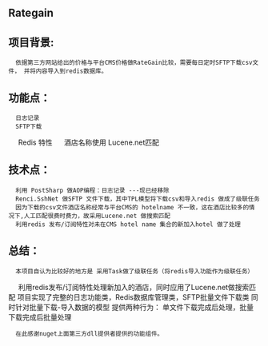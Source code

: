 ## Rategain

## 项目背景:
      依据第三方网站给出的价格与平台CMS价格做RateGain比较，需要每日定时SFTP下载csv文件， 并将内容导入到redis数据库。
## 功能点：
      日志记录
      SFTP下载
      Redis 特性
      酒店名称使用 Lucene.net匹配 
## 技术点： 
      利用 PostSharp 做AOP编程：日志记录 ---现已经移除
      Renci.SshNet 做SFTP 文件下载，其中TPL模型将下载csv和导入redis 做成了级联任务  
      因为下载的csv文件酒店名称经常与平台CMS的 hotelname 不一致，这在酒店比较多的情况下,人工匹配很费时费力，故采用Lucene.net 做搜索匹配
      利用redis 发布/订阅特性对未在CMS hotel name 集合的新加入hotel 做了处理
      
## 总结：
      本项目自认为比较好的地方是 采用Task做了级联任务（将redis导入功能作为级联任务）    
      利用redis发布/订阅特性处理新加入的酒店，同时应用了Lucene.net做搜索匹配
      项目实现了完整的日志功能类，Redis数据库管理类，SFTP批量文件下载类
      同时针对批量下载-导入数据的模型 提供两种行为： 单文件下载完成后处理，批量下载完成后批量处理
      
      在此感谢nuget上面第三方dll提供者提供的功能组件。

       

